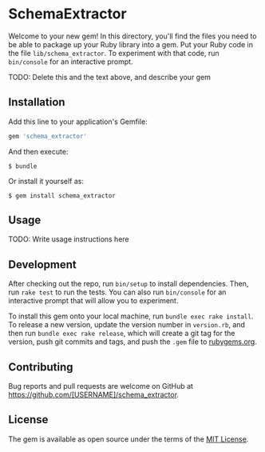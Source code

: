 # SchemaExtractor

Welcome to your new gem! In this directory, you'll find the files you need to be able to package up your Ruby library into a gem. Put your Ruby code in the file `lib/schema_extractor`. To experiment with that code, run `bin/console` for an interactive prompt.

TODO: Delete this and the text above, and describe your gem

## Installation

Add this line to your application's Gemfile:

```ruby
gem 'schema_extractor'
```

And then execute:

    $ bundle

Or install it yourself as:

    $ gem install schema_extractor

## Usage

TODO: Write usage instructions here

## Development

After checking out the repo, run `bin/setup` to install dependencies. Then, run `rake test` to run the tests. You can also run `bin/console` for an interactive prompt that will allow you to experiment.

To install this gem onto your local machine, run `bundle exec rake install`. To release a new version, update the version number in `version.rb`, and then run `bundle exec rake release`, which will create a git tag for the version, push git commits and tags, and push the `.gem` file to [rubygems.org](https://rubygems.org).

## Contributing

Bug reports and pull requests are welcome on GitHub at https://github.com/[USERNAME]/schema_extractor.


## License

The gem is available as open source under the terms of the [MIT License](http://opensource.org/licenses/MIT).

